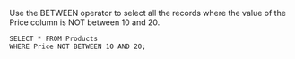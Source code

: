 Use the BETWEEN operator to select all the records where the value of the Price column is NOT between 10 and 20.

    SELECT * FROM Products
    WHERE Price NOT BETWEEN 10 AND 20;
